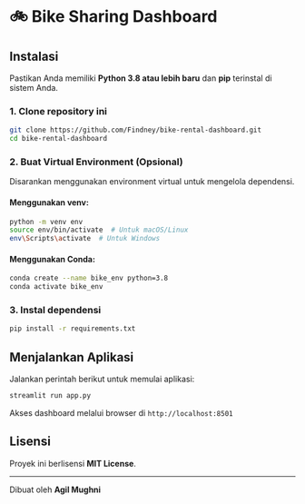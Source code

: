 # 🚲 Bike Sharing Dashboard

## Instalasi
Pastikan Anda memiliki **Python 3.8 atau lebih baru** dan **pip** terinstal di sistem Anda.

### 1. Clone repository ini
```bash
git clone https://github.com/Findney/bike-rental-dashboard.git
cd bike-rental-dashboard
```

### 2. Buat Virtual Environment (Opsional)
Disarankan menggunakan environment virtual untuk mengelola dependensi.

#### Menggunakan venv:
```bash
python -m venv env
source env/bin/activate  # Untuk macOS/Linux
env\Scripts\activate  # Untuk Windows
```

#### Menggunakan Conda:
```bash
conda create --name bike_env python=3.8
conda activate bike_env
```

### 3. Instal dependensi
```bash
pip install -r requirements.txt
```

## Menjalankan Aplikasi
Jalankan perintah berikut untuk memulai aplikasi:
```bash
streamlit run app.py
```

Akses dashboard melalui browser di `http://localhost:8501`

## Lisensi
Proyek ini berlisensi **MIT License**.

---
Dibuat oleh **Agil Mughni**

